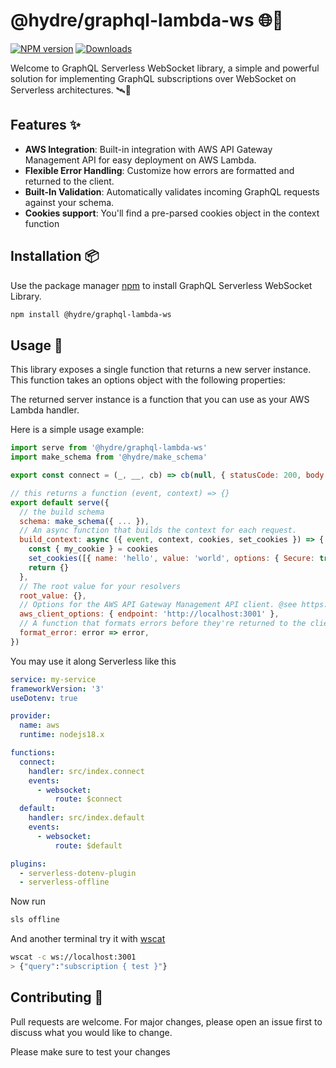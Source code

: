# @hydre/graphql-lambda-ws 🌐🚀

[![NPM version](https://img.shields.io/npm/v/hydre/graphql-lambda-ws.svg?style=flat-square)](https://www.npmjs.com/package/graphql_serverless_websocket)
[![Downloads](https://img.shields.io/npm/dm/@hydre/graphql-lambda-ws.svg?style=flat-square)](https://www.npmjs.com/package/graphql_serverless_websocket)

Welcome to GraphQL Serverless WebSocket library, a simple and powerful solution for implementing GraphQL subscriptions over WebSocket on Serverless architectures. 🛰️🌟

## Features ✨

- **AWS Integration**: Built-in integration with AWS API Gateway Management API for easy deployment on AWS Lambda.
- **Flexible Error Handling**: Customize how errors are formatted and returned to the client.
- **Built-In Validation**: Automatically validates incoming GraphQL requests against your schema.
- **Cookies support**: You'll find a pre-parsed cookies object in the context function

## Installation 📦

Use the package manager [npm](https://www.npmjs.com/) to install GraphQL Serverless WebSocket Library.

```bash
npm install @hydre/graphql-lambda-ws
```

## Usage 🚀

This library exposes a single function that returns a new server instance. This function takes an options object with the following properties:

The returned server instance is a function that you can use as your AWS Lambda handler.

Here is a simple usage example:

```javascript
import serve from '@hydre/graphql-lambda-ws'
import make_schema from '@hydre/make_schema'

export const connect = (_, __, cb) => cb(null, { statusCode: 200, body: '🇺🇦' })

// this returns a function (event, context) => {}
export default serve({
  // the build schema
  schema: make_schema({ ... }),
  // An async function that builds the context for each request.
  build_context: async ({ event, context, cookies, set_cookies }) => {
    const { my_cookie } = cookies
    set_cookies([{ name: 'hello', value: 'world', options: { Secure: true } }])
    return {}
  },
  // The root value for your resolvers
  root_value: {},
  // Options for the AWS API Gateway Management API client. @see https://docs.aws.amazon.com/AWSJavaScriptSDK/v3/latest/clients/client-apigatewaymanagementapi/
  aws_client_options: { endpoint: 'http://localhost:3001' },
  // A function that formats errors before they're returned to the client.
  format_error: error => error,
})
```

You may use it along Serverless like this

```yml
service: my-service
frameworkVersion: '3'
useDotenv: true

provider:
  name: aws
  runtime: nodejs18.x

functions:
  connect:
    handler: src/index.connect
    events:
      - websocket:
          route: $connect
  default:
    handler: src/index.default
    events:
      - websocket:
          route: $default

plugins:
  - serverless-dotenv-plugin
  - serverless-offline
```

Now run

```sh
sls offline
```

And another terminal try it with [wscat](https://github.com/websockets/wscat)

```sh
wscat -c ws://localhost:3001
> {"query":"subscription { test }"}
```

## Contributing 🤝

Pull requests are welcome. For major changes, please open an issue first to discuss what you would like to change.

Please make sure to test your changes
